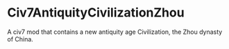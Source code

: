 # Civ7AntiquityCivilizationZhou
A civ7 mod that contains a new antiquity age Civilization, the Zhou dynasty of China.
